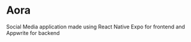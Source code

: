 # Aora
 Social Media application made using React Native Expo for frontend and Appwrite for backend
